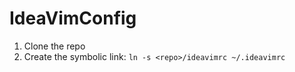 # IdeaVimConfig

1. Clone the repo
2. Create the symbolic link: `ln -s <repo>/ideavimrc ~/.ideavimrc`
